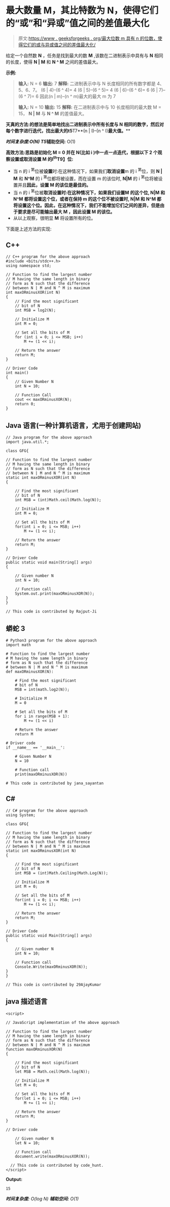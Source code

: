 # 最大数量 M，其比特数为 N，使得它们的“或”和“异或”值之间的差值最大化

> 原文:[https://www . geeksforgeeks . org/最大位数 m 具有 n 的位数，使得它们的或与异或值之间的差值最大化/](https://www.geeksforgeeks.org/largest-number-m-having-bit-count-of-n-such-that-difference-between-their-or-and-xor-value-is-maximized/)

给定一个自然数 **N** ，任务是找到最大的数 **M** ,该数在二进制表示中具有与 **N** 相同的长度，使得 **N |** **M** 和 **N ^ M** 之间的差值最大。

**示例:**

> **输入:** N = 6
> **输出:** 7
> **解释:**
> 二进制表示中与 N 长度相同的所有数字都是 4、5、6、7。
> (6 | 4)–(6 ^ 4)= 4
> (6 | 5)–(6 ^ 5)= 4
> (6 | 6)–(6 ^ 6)= 6
> (6 | 7)–(6 ^ 7)= 6
> 因此(n | m)–(n ^ m)最大的最大 m 为 7
> 
> **输入:** N = 10
> **输出:** 15
> **解释:**
> 在二进制表示中与 10 长度相同的最大数 M = 15， **N |** **M** 与 **N ^ M** 的差值最大。

**天真的方法:**的想法是简单地找出二进制表示中所有长度与 **N** 相同的数字，然后对每个数字进行迭代，找出最大的**t5**T7**(n | I)–(n ^ I)**最大值。****

***时间复杂度:**O(N)*
T5**辅助空间:** O(1)

**高效方法:**思路是初始化 **M = 0** 并在 N(比如 **i** )中一点一点迭代，根据以下 2 个观察设置或取消设置 **M** 的**I<sup>th</sup>T9】位:**

*   当 n 的 i <sup>第</sup>位被**设置**时:在这种情况下，如果我们**取消设置**m 的 i <sup>第</sup>位，则 **N | M** 和 **N^M** 的 i <sup>第</sup>位都将被设置，而在设置 m 的该位时, **N|M** 的 i <sup>第</sup>位将被设置并且**因此，设置 **M** 的该位是最佳的。**
*   当 n 的 i <sup>第</sup>位被**取消设置时:**在这种情况下，如果我们**设置M 的这个位, **N|M** 和 N^M 都将设置这个位，或者在保持 m 的这个位不被设置时, **N|M** 和 **N^M** 都将设置这个位。因此，在这种情况下，我们不能增加它们之间的差异，但是由于要求是尽可能输出最大 **M** ，因此设置 **M** 的该位。**
*   从以上观察，很明显 **M** 将设置所有的位。

下面是上述方法的实现:

## C++

```
// C++ program for the above approach
#include <bits/stdc++.h>
using namespace std;

// Function to find the largest number
// M having the same length in binary
// form as N such that the difference
// between N | M and N ^ M is maximum
int maxORminusXOR(int N)
{
    // Find the most significant
    // bit of N
    int MSB = log2(N);

    // Initialize M
    int M = 0;

    // Set all the bits of M
    for (int i = 0; i <= MSB; i++)
        M += (1 << i);

    // Return the answer
    return M;
}

// Driver Code
int main()
{
    // Given Number N
    int N = 10;

    // Function Call
    cout << maxORminusXOR(N);
    return 0;
}
```

## Java 语言(一种计算机语言，尤用于创建网站)

```
// Java program for the above approach
import java.util.*;

class GFG{

// Function to find the largest number
// M having the same length in binary
// form as N such that the difference
// between N | M and N ^ M is maximum
static int maxORminusXOR(int N)
{

    // Find the most significant
    // bit of N
    int MSB = (int)Math.ceil(Math.log(N));

    // Initialize M
    int M = 0;

    // Set all the bits of M
    for(int i = 0; i <= MSB; i++)
        M += (1 << i);

    // Return the answer
    return M;
}

// Driver Code
public static void main(String[] args)
{

    // Given number N
    int N = 10;

    // Function call
    System.out.print(maxORminusXOR(N));
}
}

// This code is contributed by Rajput-Ji
```

## 蟒蛇 3

```
# Python3 program for the above approach
import math

# Function to find the largest number
# M having the same length in binary
# form as N such that the difference
# between N | M and N ^ M is maximum
def maxORminusXOR(N):

    # Find the most significant
    # bit of N
    MSB = int(math.log2(N));

    # Initialize M
    M = 0

    # Set all the bits of M
    for i in range(MSB + 1):
        M += (1 << i)

    # Return the answer
    return M

# Driver code
if __name__ == '__main__':

    # Given Number N
    N = 10

    # Function call
    print(maxORminusXOR(N))

# This code is contributed by jana_sayantan
```

## C#

```
// C# program for the above approach
using System;

class GFG{

// Function to find the largest number
// M having the same length in binary
// form as N such that the difference
// between N | M and N ^ M is maximum
static int maxORminusXOR(int N)
{

    // Find the most significant
    // bit of N
    int MSB = (int)Math.Ceiling(Math.Log(N));

    // Initialize M
    int M = 0;

    // Set all the bits of M
    for(int i = 0; i <= MSB; i++)
        M += (1 << i);

    // Return the answer
    return M;
}

// Driver Code
public static void Main(String[] args)
{

    // Given number N
    int N = 10;

    // Function call
    Console.Write(maxORminusXOR(N));
}
}

// This code is contributed by 29AjayKumar
```

## java 描述语言

```
<script>

// JavaScript implementation of the above approach

// Function to find the largest number
// M having the same length in binary
// form as N such that the difference
// between N | M and N ^ M is maximum
function maxORminusXOR(N)
{

    // Find the most significant
    // bit of N
    let MSB = Math.ceil(Math.log(N));

    // Initialize M
    let M = 0;

    // Set all the bits of M
    for(let i = 0; i <= MSB; i++)
        M += (1 << i);

    // Return the answer
    return M;
}

// Driver code

    // Given number N
    let N = 10;

    // Function call
    document.write(maxORminusXOR(N));

  // This code is contributed by code_hunt.
</script>
```

**Output:** 

```
15
```

***时间复杂度:** O(log N)*
***辅助空间:** O(1)*